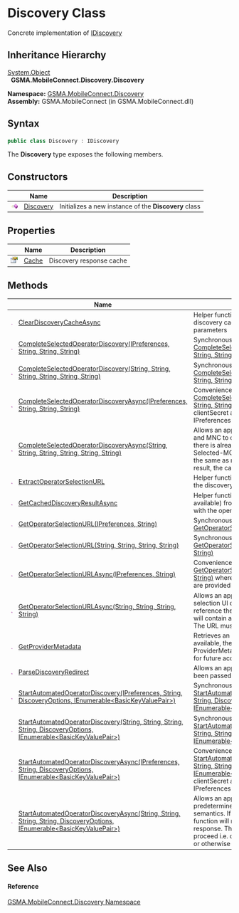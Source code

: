 Discovery Class
===============
Concrete implementation of [IDiscovery][1]


Inheritance Hierarchy
---------------------
[System.Object][2]  
  **GSMA.MobileConnect.Discovery.Discovery**  

**Namespace:** [GSMA.MobileConnect.Discovery][3]  
**Assembly:** GSMA.MobileConnect (in GSMA.MobileConnect.dll)

Syntax
------

```csharp
public class Discovery : IDiscovery
```

The **Discovery** type exposes the following members.


Constructors
------------

                 | Name           | Description                                           
---------------- | -------------- | ----------------------------------------------------- 
![Public method] | [Discovery][4] | Initializes a new instance of the **Discovery** class 


Properties
----------

                   | Name       | Description              
------------------ | ---------- | ------------------------ 
![Public property] | [Cache][5] | Discovery response cache 


Methods
-------

                 | Name                                                                                                                            | Description                                                                                                                                                                                                                                                                                                                                                     
---------------- | ------------------------------------------------------------------------------------------------------------------------------- | --------------------------------------------------------------------------------------------------------------------------------------------------------------------------------------------------------------------------------------------------------------------------------------------------------------------------------------------------------------- 
![Public method] | [ClearDiscoveryCacheAsync][6]                                                                                                   | Helper function which clears any result from the discovery cache which corresponds with the provided parameters                                                                                                                                                                                                                                                 
![Public method] | [CompleteSelectedOperatorDiscovery(IPreferences, String, String, String)][7]                                                    | Synchronous wrapper for [CompleteSelectedOperatorDiscoveryAsync(IPreferences, String, String, String)][8]                                                                                                                                                                                                                                                       
![Public method] | [CompleteSelectedOperatorDiscovery(String, String, String, String, String, String)][9]                                          | Synchronous wrapper for [CompleteSelectedOperatorDiscoveryAsync(String, String, String, String, String, String)][10]                                                                                                                                                                                                                                            
![Public method] | [CompleteSelectedOperatorDiscoveryAsync(IPreferences, String, String, String)][11]                                              | Convenience version of [CompleteSelectedOperatorDiscoveryAsync(String, String, String, String, String, String)][10] where the clientId, clientSecret and discoveryUrl are provided by the IPreferences implementation                                                                                                                                           
![Public method] | [CompleteSelectedOperatorDiscoveryAsync(String, String, String, String, String, String)][12]                                    | Allows an application to use the selected operator MCC and MNC to obtain the discovery response. In the case there is already a discovery result in the cache and the Selected-MCC/Selected-MNC in the new request are the same as relates to the discovery result for the cached result, the cached result will be returned.                                   
![Public method] | [ExtractOperatorSelectionURL][13]                                                                                               | Helper function to extract operator selection URL from the discovery reponse                                                                                                                                                                                                                                                                                    
![Public method] | [GetCachedDiscoveryResultAsync][14]                                                                                             | Helper function which retrieves a discovery response (if available) from the discovery cache which corresponds with the operator details                                                                                                                                                                                                                        
![Public method] | [GetOperatorSelectionURL(IPreferences, String)][15]                                                                             | Synchronous wrapper for [GetOperatorSelectionURLAsync(IPreferences, String)][16]                                                                                                                                                                                                                                                                                
![Public method] | [GetOperatorSelectionURL(String, String, String, String)][17]                                                                   | Synchronous wrapper for [GetOperatorSelectionURLAsync(String, String, String, String)][18]                                                                                                                                                                                                                                                                      
![Public method] | [GetOperatorSelectionURLAsync(IPreferences, String)][19]                                                                        | Convenience wrapper for [GetOperatorSelectionURLAsync(String, String, String, String)][18] where the clientId, clientSecret and discoveryUrl are provided by the IPreferences implementation                                                                                                                                                                    
![Public method] | [GetOperatorSelectionURLAsync(String, String, String, String)][20]                                                              | Allows an application to get the URL for the operator selection UI of the discovery service. This will not reference the discovery result cache. The returned URL will contain a session id created by the discovery server. The URL must be used as-is.                                                                                                        
![Public method] | [GetProviderMetadata][21]                                                                                                       | Retrieves an updated version of the ProviderMetadata if available, the discovery response property ProviderMetadata will also be updated with this version for future access                                                                                                                                                                                    
![Public method] | [ParseDiscoveryRedirect][22]                                                                                                    | Allows an application to obtain parameters which have been passed within a discovery redirect URL                                                                                                                                                                                                                                                               
![Public method] | [StartAutomatedOperatorDiscovery(IPreferences, String, DiscoveryOptions, IEnumerable&lt;BasicKeyValuePair>)][23]                | Synchronous wrapper for [StartAutomatedOperatorDiscoveryAsync(IPreferences, String, DiscoveryOptions, IEnumerable&lt;BasicKeyValuePair>)][24]                                                                                                                                                                                                                   
![Public method] | [StartAutomatedOperatorDiscovery(String, String, String, String, DiscoveryOptions, IEnumerable&lt;BasicKeyValuePair>)][25]      | Synchronous wrapper for [StartAutomatedOperatorDiscoveryAsync(String, String, String, String, DiscoveryOptions, IEnumerable&lt;BasicKeyValuePair>)][26]                                                                                                                                                                                                         
![Public method] | [StartAutomatedOperatorDiscoveryAsync(IPreferences, String, DiscoveryOptions, IEnumerable&lt;BasicKeyValuePair>)][27]           | Convenience version of [StartAutomatedOperatorDiscoveryAsync(String, String, String, String, DiscoveryOptions, IEnumerable&lt;BasicKeyValuePair>)][26] where the clientId, clientSecret and discoveryUrl are provided by the IPreferences implementation                                                                                                        
![Public method] | [StartAutomatedOperatorDiscoveryAsync(String, String, String, String, DiscoveryOptions, IEnumerable&lt;BasicKeyValuePair>)][28] | Allows an application to conduct discovery based on the predetermined operator/network identified operator semantics. If the operator cannot be identified the function will return the 'operator selection' form of the response. The application can then determine how to proceed i.e. open the operator selection page separately or otherwise handle this. 


See Also
--------

#### Reference
[GSMA.MobileConnect.Discovery Namespace][3]  

[1]: ../IDiscovery/README.md
[2]: http://msdn.microsoft.com/en-us/library/e5kfa45b
[3]: ../README.md
[4]: _ctor.md
[5]: Cache.md
[6]: ClearDiscoveryCacheAsync.md
[7]: CompleteSelectedOperatorDiscovery.md
[8]: ../IDiscovery/CompleteSelectedOperatorDiscoveryAsync.md
[9]: CompleteSelectedOperatorDiscovery_1.md
[10]: ../IDiscovery/CompleteSelectedOperatorDiscoveryAsync_1.md
[11]: CompleteSelectedOperatorDiscoveryAsync.md
[12]: CompleteSelectedOperatorDiscoveryAsync_1.md
[13]: ExtractOperatorSelectionURL.md
[14]: GetCachedDiscoveryResultAsync.md
[15]: GetOperatorSelectionURL.md
[16]: ../IDiscovery/GetOperatorSelectionURLAsync.md
[17]: GetOperatorSelectionURL_1.md
[18]: ../IDiscovery/GetOperatorSelectionURLAsync_1.md
[19]: GetOperatorSelectionURLAsync.md
[20]: GetOperatorSelectionURLAsync_1.md
[21]: GetProviderMetadata.md
[22]: ParseDiscoveryRedirect.md
[23]: StartAutomatedOperatorDiscovery.md
[24]: ../IDiscovery/StartAutomatedOperatorDiscoveryAsync.md
[25]: StartAutomatedOperatorDiscovery_1.md
[26]: ../IDiscovery/StartAutomatedOperatorDiscoveryAsync_1.md
[27]: StartAutomatedOperatorDiscoveryAsync.md
[28]: StartAutomatedOperatorDiscoveryAsync_1.md
[29]: ../../_icons/Help.png
[Public method]: ../../_icons/pubmethod.gif "Public method"
[Public property]: ../../_icons/pubproperty.gif "Public property"